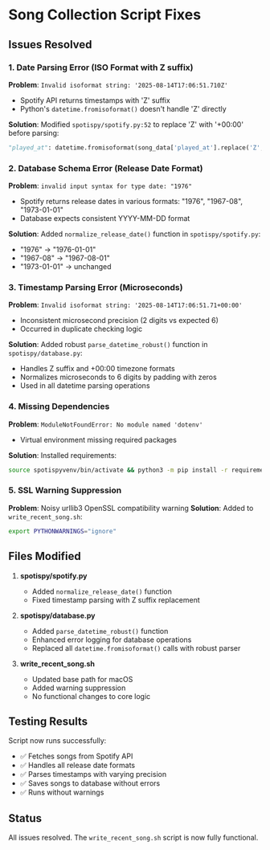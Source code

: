 # Song Collection Script Fixes

## Issues Resolved

### 1. Date Parsing Error (ISO Format with Z suffix)
**Problem**: `Invalid isoformat string: '2025-08-14T17:06:51.710Z'`
- Spotify API returns timestamps with 'Z' suffix 
- Python's `datetime.fromisoformat()` doesn't handle 'Z' directly

**Solution**: Modified `spotispy/spotify.py:52` to replace 'Z' with '+00:00' before parsing:
```python
"played_at": datetime.fromisoformat(song_data['played_at'].replace('Z', '+00:00')).isoformat(),
```

### 2. Database Schema Error (Release Date Format)
**Problem**: `invalid input syntax for type date: "1976"`
- Spotify returns release dates in various formats: "1976", "1967-08", "1973-01-01"
- Database expects consistent YYYY-MM-DD format

**Solution**: Added `normalize_release_date()` function in `spotispy/spotify.py`:
- "1976" → "1976-01-01"
- "1967-08" → "1967-08-01" 
- "1973-01-01" → unchanged

### 3. Timestamp Parsing Error (Microseconds)
**Problem**: `Invalid isoformat string: '2025-08-14T17:06:51.71+00:00'`
- Inconsistent microsecond precision (2 digits vs expected 6)
- Occurred in duplicate checking logic

**Solution**: Added robust `parse_datetime_robust()` function in `spotispy/database.py`:
- Handles Z suffix and +00:00 timezone formats
- Normalizes microseconds to 6 digits by padding with zeros
- Used in all datetime parsing operations

### 4. Missing Dependencies
**Problem**: `ModuleNotFoundError: No module named 'dotenv'`
- Virtual environment missing required packages

**Solution**: Installed requirements:
```bash
source spotispyvenv/bin/activate && python3 -m pip install -r requirements.txt
```

### 5. SSL Warning Suppression
**Problem**: Noisy urllib3 OpenSSL compatibility warning
**Solution**: Added to `write_recent_song.sh`:
```bash
export PYTHONWARNINGS="ignore"
```

## Files Modified

1. **spotispy/spotify.py**
   - Added `normalize_release_date()` function
   - Fixed timestamp parsing with Z suffix replacement

2. **spotispy/database.py** 
   - Added `parse_datetime_robust()` function
   - Enhanced error logging for database operations
   - Replaced all `datetime.fromisoformat()` calls with robust parser

3. **write_recent_song.sh**
   - Updated base path for macOS
   - Added warning suppression
   - No functional changes to core logic

## Testing Results

Script now runs successfully:
- ✅ Fetches songs from Spotify API
- ✅ Handles all release date formats  
- ✅ Parses timestamps with varying precision
- ✅ Saves songs to database without errors
- ✅ Runs without warnings

## Status
All issues resolved. The `write_recent_song.sh` script is now fully functional.